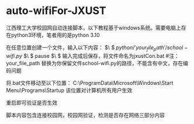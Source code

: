 # auto-wifiFor-JXUST
江西理工大学校园网自动连接脚本，以下教程基于windows系统。需要电脑上存在python3环境，笔者用的是python 3.10

在任意位置创建一个文件，输入以下内容：
$\ $
$python /'your_file_path'/school-wifi.py$ 
$\ $
pause
$\ $
输入完成后保存，将文件命名为jxustCon.bat
#注：your_file_path 替换为你保留文件school-wifi.py的路径，不能含有中文，存在编码问题

将.bat文件移动至以下位置：
C:\ProgramData\Microsoft\Windows\Start Menu\Programs\Startup
该位置对计算机所有用户生效

重启即可验证是否生效

脚本内容包含连接校园网，校园网验证，检测是否存在网络三部分内容
